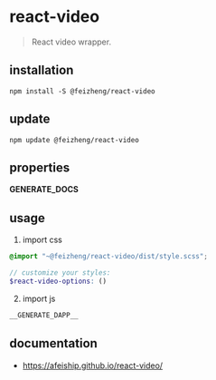 # react-video
> React video wrapper.

## installation
```shell
npm install -S @feizheng/react-video
```

## update
```shell
npm update @feizheng/react-video
```

## properties
__GENERATE_DOCS__

## usage
1. import css
  ```scss
  @import "~@feizheng/react-video/dist/style.scss";

  // customize your styles:
  $react-video-options: ()
  ```
2. import js
  ```js
__GENERATE_DAPP__
  ```

## documentation
- https://afeiship.github.io/react-video/
